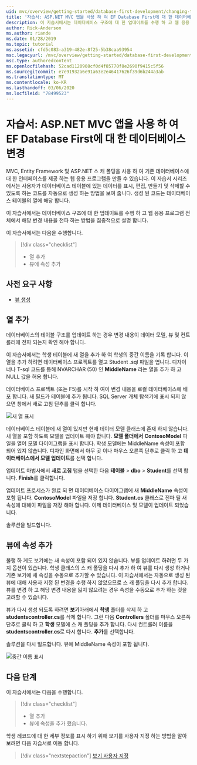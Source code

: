 ```yaml
---
uid: mvc/overview/getting-started/database-first-development/changing-the-database
title: '자습서: ASP.NET MVC 앱을 사용 하 여 EF Database First에 대 한 데이터베이스 변경'
description: 이 자습서에서는 데이터베이스 구조에 대 한 업데이트를 수행 하 고 웹 응용 프로그램 전체에서 해당 변경 내용을 전파 하는 방법을 집중적으로 설명 합니다.
author: Rick-Anderson
ms.author: riande
ms.date: 01/28/2019
ms.topic: tutorial
ms.assetid: cfd5c083-a319-482e-8f25-5b38caa93954
msc.legacyurl: /mvc/overview/getting-started/database-first-development/changing-the-database
msc.type: authoredcontent
ms.openlocfilehash: 52cad1120908cf0d4f85770f8e2690f9415c5f56
ms.sourcegitcommit: e7e91932a6e91a63e2e46417626f39d6b244a3ab
ms.translationtype: MT
ms.contentlocale: ko-KR
ms.lasthandoff: 03/06/2020
ms.locfileid: "78499523"
---
```

# <a name="tutorial-change-the-database-for-ef-database-first-with-aspnet-mvc-app"></a>자습서: ASP.NET MVC 앱을 사용 하 여 EF Database First에 대 한 데이터베이스 변경

MVC, Entity Framework 및 ASP.NET 스 캐 폴딩을 사용 하 여 기존 데이터베이스에 대 한 인터페이스를 제공 하는 웹 응용 프로그램을 만들 수 있습니다. 이 자습서 시리즈에서는 사용자가 데이터베이스 테이블에 있는 데이터를 표시, 편집, 만들기 및 삭제할 수 있도록 하는 코드를 자동으로 생성 하는 방법을 보여 줍니다. 생성 된 코드는 데이터베이스 테이블의 열에 해당 합니다.

이 자습서에서는 데이터베이스 구조에 대 한 업데이트를 수행 하 고 웹 응용 프로그램 전체에서 해당 변경 내용을 전파 하는 방법을 집중적으로 설명 합니다.

이 자습서에서는 다음을 수행합니다.

> [!div class="checklist"]
> * 열 추가
> * 뷰에 속성 추가

## <a name="prerequisites"></a>사전 요구 사항

* [뷰 생성](generating-views.md)

## <a name="add-a-column"></a>열 추가

데이터베이스의 테이블 구조를 업데이트 하는 경우 변경 내용이 데이터 모델, 뷰 및 컨트롤러에 전파 되는지 확인 해야 합니다.

이 자습서에서는 학생 테이블에 새 열을 추가 하 여 학생의 중간 이름을 기록 합니다. 이 열을 추가 하려면 데이터베이스 프로젝트를 열고 Student .sql 파일을 엽니다. 디자이너나 T-sql 코드를 통해 NVARCHAR (50) 인 **MiddleName** 라는 열을 추가 하 고 NULL 값을 허용 합니다.

데이터베이스 프로젝트 (또는 F5)를 시작 하 여이 변경 내용을 로컬 데이터베이스에 배포 합니다. 새 필드가 테이블에 추가 됩니다. SQL Server 개체 탐색기에 표시 되지 않으면 창에서 새로 고침 단추를 클릭 합니다.

![새 열 표시](changing-the-database/_static/image2.png)

데이터베이스 테이블에 새 열이 있지만 현재 데이터 모델 클래스에 존재 하지 않습니다. 새 열을 포함 하도록 모델을 업데이트 해야 합니다. **모델 폴더에서** **ContosoModel** 파일을 열어 모델 다이어그램을 표시 합니다. 학생 모델에는 MiddleName 속성이 포함 되어 있지 않습니다. 디자인 화면에서 아무 곳 이나 마우스 오른쪽 단추로 클릭 하 고 **데이터베이스에서 모델 업데이트**를 선택 합니다.

업데이트 마법사에서 **새로 고침** 탭을 선택한 다음 **테이블** > **dbo** > **Student**를 선택 합니다. **Finish**를 클릭합니다.

업데이트 프로세스가 완료 되 면 데이터베이스 다이어그램에 새 **MiddleName** 속성이 포함 됩니다. **ContosoModel** 파일을 저장 합니다. **Student.cs** 클래스로 전파 될 새 속성에 대해이 파일을 저장 해야 합니다. 이제 데이터베이스 및 모델이 업데이트 되었습니다.

솔루션을 빌드합니다.

## <a name="add-the-property-to-the-views"></a>뷰에 속성 추가

불행 하 게도 보기에는 새 속성이 포함 되어 있지 않습니다. 뷰를 업데이트 하려면 두 가지 옵션이 있습니다. 학생 클래스의 스 캐 폴딩을 다시 추가 하 여 뷰를 다시 생성 하거나 기존 보기에 새 속성을 수동으로 추가할 수 있습니다. 이 자습서에서는 자동으로 생성 된 뷰에 대해 사용자 지정 된 변경을 수행 하지 않았으므로 스 캐 폴딩을 다시 추가 합니다. 뷰를 변경 하 고 해당 변경 내용을 잃지 않으려는 경우 속성을 수동으로 추가 하는 것을 고려할 수 있습니다.

뷰가 다시 생성 되도록 하려면 **보기**아래에서 **학생** 폴더를 삭제 하 고 **studentscontroller.cs**를 삭제 합니다. 그런 다음 **Controllers** 폴더를 마우스 오른쪽 단추로 클릭 하 고 **학생** 모델에 스 캐 폴딩을 추가 합니다. 다시 컨트롤러 이름을 **studentscontroller.cs**로 다시 합니다. **추가**를 선택합니다.

솔루션을 다시 빌드합니다. 뷰에 MiddleName 속성이 포함 됩니다.

![중간 이름 표시](changing-the-database/_static/image5.png)

## <a name="next-steps"></a>다음 단계

이 자습서에서는 다음을 수행합니다.

> [!div class="checklist"]
> * 열 추가
> * 뷰에 속성을 추가 했습니다.

학생 레코드에 대 한 세부 정보를 표시 하기 위해 보기를 사용자 지정 하는 방법을 알아보려면 다음 자습서로 이동 합니다.
> [!div class="nextstepaction"]
> [보기 사용자 지정](customizing-a-view.md)